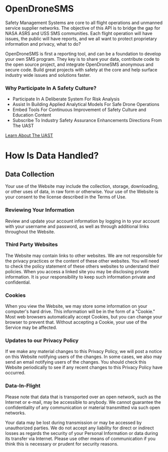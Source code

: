 # OpenDroneSMS

Safety Management Systems are core to all flight operations and unmanned service supplier networks.  The objective of this API is to bridge the gap for NASA ASRS and USS SMS communities.  Each flight operation will have issues, the public will have reports, and we all want to protect proprietary information and privacy, what to do? 

OpenDroneSMS is first a reporting tool, and can be a foundation to develop your own SMS program.  They key is to share your data, contribute code to the open source project, and integrate OpenDroneSMS anonymous and secure code.  Build great projects with safety at the core and help surface industry wide issues and solutions faster. 
 
### Why Participate In A Safety Culture?
* Participate In A Deliberate System For Risk Analysis
* Assist In Building Applied Analytical Models For Safe Drone Operations
* Embed Tools For Continuous Improvement of Safety Culture and Education Content
* Subscribe To Industry Safety Assurance Enhancements Directions From The UAST

[Learn About The UAST](https://unmannedaircraftsafetyteam.org/)

# How Is Data Handled?

## Data Collection
Your use of the Website may include the collection, storage, downloading, or other uses of data, in raw form or otherwise.  Your use of the Website is your consent to the license described in the Terms of Use.  

### Reviewing Your Information
Review and update your account information by logging in to your account with your username and password, as well as through additional links throughout the Website. 

### Third Party Websites
The Website may contain links to other websites.  We are not responsible for the privacy practices or the content of these other websites.  You will need to check the policy statement of these others websites to understand their policies.  When you access a linked site you may be disclosing private information. It is your responsibility to keep such information private and confidential.

### Cookies
When you view the Website, we may store some information on your computer's hard drive. This information will be in the form of a "Cookie." Most web browsers automatically accept Cookies, but you can change your browser to prevent that. Without accepting a Cookie, your use of the Service may be affected. 

### Updates to our Privacy Policy 
If we make any material changes to this Privacy Policy, we will post a notice on this Website notifying users of the changes. In some cases, we also may send an email notifying users of the changes. You should check this Website periodically to see if any recent changes to this Privacy Policy have occurred. 

### Data-In-Flight
Please note that data that is transported over an open network, such as the Internet or e-mail, may be accessible to anybody. We cannot guarantee the confidentiality of any communication or material transmitted via such open networks. 

Your data may be lost during transmission or may be accessed by unauthorized parties. We do not accept any liability for direct or indirect losses as regards the security of your Personal Information or data during its transfer via Internet. Please use other means of communication if you think this is necessary or prudent for security reasons. 
 
